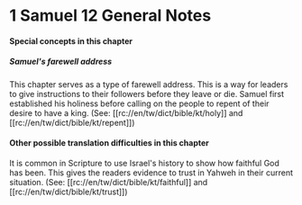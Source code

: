 # 1 Samuel 12 General Notes

#### Special concepts in this chapter

##### Samuel's farewell address
This chapter serves as a type of farewell address. This is a way for leaders to give instructions to their followers before they leave or die. Samuel first established his holiness before calling on the people to repent of their desire to have a king. (See: [[rc://en/tw/dict/bible/kt/holy]] and [[rc://en/tw/dict/bible/kt/repent]])

#### Other possible translation difficulties in this chapter

It is common in Scripture to use Israel's history to show how faithful God has been. This gives the readers evidence to trust in Yahweh in their current situation. (See: [[rc://en/tw/dict/bible/kt/faithful]] and [[rc://en/tw/dict/bible/kt/trust]])
